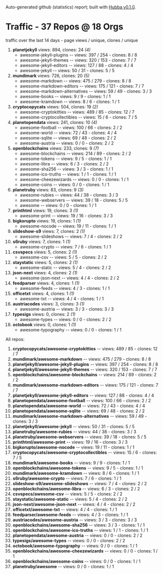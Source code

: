 Auto-generated github (statistics) report;
built with [Hubba v0.1.0](https://github.com/rubycoco/git/tree/master/hubba-reports).


# Traffic - 37 Repos @ 18 Orgs

traffic over the last 14 days - page views / unique, clones / unique

1. **planetjekyll** views: 894, clones: 24  _(4)_
    - awesome-jekyll-plugins --  views: 397 / 254 -  clones: 8 / 8
    - awesome-jekyll-themes --  views: 320 / 153 -  clones: 7 / 7
    - awesome-jekyll-editors --  views: 127 / 88 -  clones: 4 / 4
    - awesome-jekyll --  views: 50 / 31 -  clones: 5 / 5
2. **mundimark** views: 726, clones: 20  _(5)_
    - awesome-markdown --  views: 475 / 279 -  clones: 8 / 8
    - awesome-markdown-editors --  views: 175 / 121 -  clones: 7 / 7
    - awesome-markdown-alternatives --  views: 59 / 49 -  clones: 3 / 3
    - awesome-books --  views: 9 / 9 -  clones: 1 / 1
    - awesome-kramdown --  views: 8 / 6 -  clones: 1 / 1
3. **cryptocopycats** views: 504, clones: 19  _(2)_
    - awesome-cryptokitties --  views: 489 / 85 -  clones: 12 / 7
    - awesome-cryptocollectibles --  views: 15 / 6 -  clones: 7 / 5
4. **planetopendata** views: 241, clones: 10  _(4)_
    - awesome-football --  views: 100 / 66 -  clones: 2 / 2
    - awesome-world --  views: 72 / 43 -  clones: 4 / 4
    - awesome-sqlite --  views: 69 / 48 -  clones: 2 / 2
    - awesome-austria --  views: 0 / 0 -  clones: 2 / 2
5. **openblockchains** views: 233, clones: 9  _(7)_
    - awesome-blockchains --  views: 214 / 89 -  clones: 2 / 2
    - awesome-tokens --  views: 9 / 5 -  clones: 1 / 1
    - awesome-libra --  views: 6 / 3 -  clones: 2 / 2
    - awesome-sha256 --  views: 3 / 3 -  clones: 1 / 1
    - awesome-ico-truths --  views: 1 / 1 -  clones: 1 / 1
    - awesome-cheezewizards --  views: 0 / 0 -  clones: 1 / 1
    - awesome-coins --  views: 0 / 0 -  clones: 1 / 1
6. **planetruby** views: 83, clones: 9  _(3)_
    - awesome-rubies --  views: 44 / 38 -  clones: 3 / 3
    - awesome-webservers --  views: 39 / 18 -  clones: 5 / 5
    - awesome --  views: 0 / 0 -  clones: 1 / 1
7. **printhtml** views: 19, clones: 3  _(1)_
    - awesome-print --  views: 19 / 16 -  clones: 3 / 3
8. **bigkorupto** views: 19, clones: 1  _(1)_
    - awesome-nocode --  views: 19 / 11 -  clones: 1 / 1
9. **slideshow-s9** views: 7, clones: 2  _(1)_
    - awesome-slideshows --  views: 7 / 4 -  clones: 2 / 2
10. **s6ruby** views: 7, clones: 1  _(1)_
    - awesome-crypto --  views: 7 / 6 -  clones: 1 / 1
11. **csvspecs** views: 5, clones: 2  _(1)_
    - awesome-csv --  views: 5 / 5 -  clones: 2 / 2
12. **staystatic** views: 5, clones: 2  _(1)_
    - awesome-static --  views: 5 / 4 -  clones: 2 / 2
13. **json-next** views: 4, clones: 2  _(1)_
    - awesome-json-next --  views: 4 / 4 -  clones: 2 / 2
14. **feedparser** views: 4, clones: 1  _(1)_
    - awesome-feeds --  views: 4 / 3 -  clones: 1 / 1
15. **officetxt** views: 4, clones: 1  _(1)_
    - awesome-txt --  views: 4 / 4 -  clones: 1 / 1
16. **austriacodes** views: 3, clones: 3  _(1)_
    - awesome-austria --  views: 3 / 3 -  clones: 3 / 3
17. **typesigs** views: 0, clones: 2  _(1)_
    - awesome-types --  views: 0 / 0 -  clones: 2 / 2
18. **octobook** views: 0, clones: 1  _(1)_
    - awesome-typography --  views: 0 / 0 -  clones: 1 / 1
<!-- break -->


All repos:

1.  **cryptocopycats/awesome-cryptokitties** --  views: 489 / 85 -  clones: 12 / 7
2.  **mundimark/awesome-markdown** --  views: 475 / 279 -  clones: 8 / 8
3.  **planetjekyll/awesome-jekyll-plugins** --  views: 397 / 254 -  clones: 8 / 8
4.  **planetjekyll/awesome-jekyll-themes** --  views: 320 / 153 -  clones: 7 / 7
5.  **openblockchains/awesome-blockchains** --  views: 214 / 89 -  clones: 2 / 2
6.  **mundimark/awesome-markdown-editors** --  views: 175 / 121 -  clones: 7 / 7
7.  **planetjekyll/awesome-jekyll-editors** --  views: 127 / 88 -  clones: 4 / 4
8.  **planetopendata/awesome-football** --  views: 100 / 66 -  clones: 2 / 2
9.  **planetopendata/awesome-world** --  views: 72 / 43 -  clones: 4 / 4
10.  **planetopendata/awesome-sqlite** --  views: 69 / 48 -  clones: 2 / 2
11.  **mundimark/awesome-markdown-alternatives** --  views: 59 / 49 -  clones: 3 / 3
12.  **planetjekyll/awesome-jekyll** --  views: 50 / 31 -  clones: 5 / 5
13.  **planetruby/awesome-rubies** --  views: 44 / 38 -  clones: 3 / 3
14.  **planetruby/awesome-webservers** --  views: 39 / 18 -  clones: 5 / 5
15.  **printhtml/awesome-print** --  views: 19 / 16 -  clones: 3 / 3
16.  **bigkorupto/awesome-nocode** --  views: 19 / 11 -  clones: 1 / 1
17.  **cryptocopycats/awesome-cryptocollectibles** --  views: 15 / 6 -  clones: 7 / 5
18.  **mundimark/awesome-books** --  views: 9 / 9 -  clones: 1 / 1
19.  **openblockchains/awesome-tokens** --  views: 9 / 5 -  clones: 1 / 1
20.  **mundimark/awesome-kramdown** --  views: 8 / 6 -  clones: 1 / 1
21.  **s6ruby/awesome-crypto** --  views: 7 / 6 -  clones: 1 / 1
22.  **slideshow-s9/awesome-slideshows** --  views: 7 / 4 -  clones: 2 / 2
23.  **openblockchains/awesome-libra** --  views: 6 / 3 -  clones: 2 / 2
24.  **csvspecs/awesome-csv** --  views: 5 / 5 -  clones: 2 / 2
25.  **staystatic/awesome-static** --  views: 5 / 4 -  clones: 2 / 2
26.  **json-next/awesome-json-next** --  views: 4 / 4 -  clones: 2 / 2
27.  **officetxt/awesome-txt** --  views: 4 / 4 -  clones: 1 / 1
28.  **feedparser/awesome-feeds** --  views: 4 / 3 -  clones: 1 / 1
29.  **austriacodes/awesome-austria** --  views: 3 / 3 -  clones: 3 / 3
30.  **openblockchains/awesome-sha256** --  views: 3 / 3 -  clones: 1 / 1
31.  **openblockchains/awesome-ico-truths** --  views: 1 / 1 -  clones: 1 / 1
32.  **planetopendata/awesome-austria** --  views: 0 / 0 -  clones: 2 / 2
33.  **typesigs/awesome-types** --  views: 0 / 0 -  clones: 2 / 2
34.  **octobook/awesome-typography** --  views: 0 / 0 -  clones: 1 / 1
35.  **openblockchains/awesome-cheezewizards** --  views: 0 / 0 -  clones: 1 / 1
36.  **openblockchains/awesome-coins** --  views: 0 / 0 -  clones: 1 / 1
37.  **planetruby/awesome** --  views: 0 / 0 -  clones: 1 / 1
<!-- break -->


